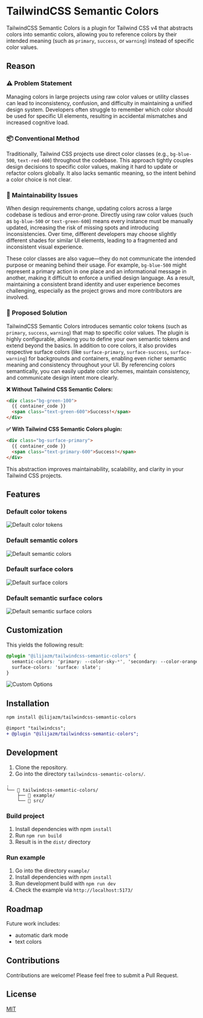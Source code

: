 # TailwindCSS Semantic Colors

TailwindCSS Semantic Colors is a plugin for Tailwind CSS v4 that abstracts colors into semantic colors, allowing you to reference colors by their intended meaning (such as `primary`, `success`, or `warning`) instead of specific color values.

## Reason

### ⚠️ Problem Statement

Managing colors in large projects using raw color values or utility classes can lead to inconsistency, confusion, and difficulty in maintaining a unified design system. Developers often struggle to remember which color should be used for specific UI elements, resulting in accidental mismatches and increased cognitive load.

### 📦 Conventional Method

Traditionally, Tailwind CSS projects use direct color classes (e.g., `bg-blue-500`, `text-red-600`) throughout the codebase. This approach tightly couples design decisions to specific color values, making it hard to update or refactor colors globally. It also lacks semantic meaning, so the intent behind a color choice is not clear.

### 🔧 Maintainability Issues

When design requirements change, updating colors across a large codebase is tedious and error-prone. Directly using raw color values (such as `bg-blue-500` or `text-green-600`) means every instance must be manually updated, increasing the risk of missing spots and introducing inconsistencies. Over time, different developers may choose slightly different shades for similar UI elements, leading to a fragmented and inconsistent visual experience.

These color classes are also vague—they do not communicate the intended purpose or meaning behind their usage. For example, `bg-blue-500` might represent a primary action in one place and an informational message in another, making it difficult to enforce a unified design language. As a result, maintaining a consistent brand identity and user experience becomes challenging, especially as the project grows and more contributors are involved.

### 🚀 Proposed Solution

TailwindCSS Semantic Colors introduces semantic color tokens (such as `primary`, `success`, `warning`) that map to specific color values. The plugin is highly configurable, allowing you to define your own semantic tokens and extend beyond the basics. In addition to core colors, it also provides respective surface colors (like `surface-primary`, `surface-success`, `surface-warning`) for backgrounds and containers, enabling even richer semantic meaning and consistency throughout your UI. By referencing colors semantically, you can easily update color schemes, maintain consistency, and communicate design intent more clearly.

**❌ Without Tailwind CSS Semantic Colors:**

```html
<div class="bg-green-100">
  {{ container_code }}
  <span class="text-green-600">Success!</span>
</div>
```

**✅ With Tailwind CSS Semantic Colors plugin:**

```html
<div class="bg-surface-primary">
  {{ container_code }}
  <span class="text-primary-600">Success!</span>
</div>
```

This abstraction improves maintainability, scalability, and clarity in your Tailwind CSS projects.

## Features

### Default color tokens

![Default color tokens](docs/default_color_tokens.png)

### Default semantic colors

![Default semantic colors](docs/default_semantic_colors.png)

### Default surface colors

![Default surface colors](docs/default_surface_colors.png)

### Default semantic surface colors

![Default semantic surface colors](docs/default_semantic_surface_colors.png)

## Customization

This yields the following result:

```css
@plugin "@ilijazm/tailwindcss-semantic-colors" {
  semantic-colors: 'primary: --color-sky-*', 'secondary: --color-orange-*', 'info', 'success', 'warning', 'danger';
  surface-colors: 'surface: slate';
}
```

![Custom Options](docs/custom_options.png)

## Installation

```bash
npm install @ilijazm/tailwindcss-semantic-colors
```

```diff
@import "tailwindcss";
+ @plugin "@ilijazm/tailwindcss-semantic-colors";
```

## Development

1. Clone the repository.
1. Go into the directory `tailwindcss-semantic-colors/`.

```
.
└── 📁 tailwindcss-semantic-colors/
    ├── 📁 example/
    └── 📁 src/
```

### Build project

1. Install dependencies with npm `install`
1. Run `npm run build`
1. Result is in the `dist/` directory

### Run example

1. Go into the directory `example/`
1. Install dependencies with npm `install`
1. Run development build with `npm run dev`
1. Check the example via `http://localhost:5173/`

## Roadmap

Future work includes:

- automatic dark mode
- text colors

## Contributions

Contributions are welcome! Please feel free to submit a Pull Request.

## License

[MIT](../LICENSE)
